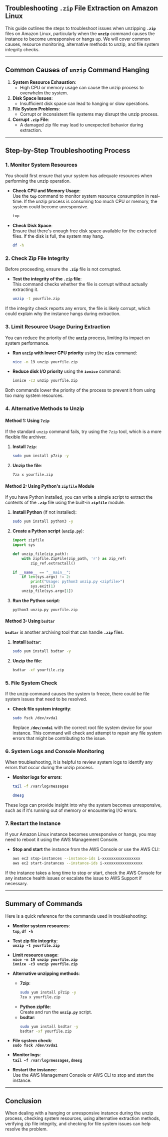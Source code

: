 ## Troubleshooting **`.zip`** File Extraction on Amazon Linux

This guide outlines the steps to troubleshoot issues when unzipping **`.zip`** files on Amazon Linux, particularly when the **`unzip`** command causes the instance to become unresponsive or hangs up. We will cover common causes, resource monitoring, alternative methods to unzip, and file system integrity checks.

---

## **Common Causes of **`unzip`** Command Hanging**
1. **System Resource Exhaustion**:
   - High CPU or memory usage can cause the unzip process to overwhelm the system.
2. **Disk Space Issues**:
   - Insufficient disk space can lead to hanging or slow operations.
3. **File System Problems**:
   - Corrupt or inconsistent file systems may disrupt the unzip process.
4. **Corrupt **`.zip`** File**:
   - A damaged zip file may lead to unexpected behavior during extraction.

---

## **Step-by-Step Troubleshooting Process**

### **1. Monitor System Resources**
You should first ensure that your system has adequate resources when performing the unzip operation.

- **Check CPU and Memory Usage**:  
  Use the **`top`** command to monitor system resource consumption in real-time. If the unzip process is consuming too much CPU or memory, the system could become unresponsive.

    ```bash
    top
    ```

- **Check Disk Space**:  
  Ensure that there's enough free disk space available for the extracted files. If the disk is full, the system may hang.

    ```bash
    df -h
    ```

### **2. Check Zip File Integrity**
Before proceeding, ensure the **`.zip`** file is not corrupted.

- **Test the integrity of the **`.zip`** file**:  
  This command checks whether the file is corrupt without actually extracting it.

    ```bash
    unzip -t yourfile.zip
    ```

If the integrity check reports any errors, the file is likely corrupt, which could explain why the instance hangs during extraction.

### **3. Limit Resource Usage During Extraction**
You can reduce the priority of the **`unzip`** process, limiting its impact on system performance.

- **Run **`unzip`** with lower CPU priority** using the **`nice`** command:

    ```bash
    nice -n 19 unzip yourfile.zip
    ```

- **Reduce disk I/O priority** using the **`ionice`** command:

    ```bash
    ionice -c3 unzip yourfile.zip
    ```

Both commands lower the priority of the process to prevent it from using too many system resources.

### **4. Alternative Methods to Unzip**

#### **Method 1: Using `7zip`**
If the standard `unzip` command fails, try using the `7zip` tool, which is a more flexible file archiver.

1. **Install `7zip`**:

    ```bash
    sudo yum install p7zip -y
    ```

2. **Unzip the file**:

    ```bash
    7za x yourfile.zip
    ```

#### **Method 2: Using Python's `zipfile` Module**
If you have Python installed, you can write a simple script to extract the contents of the **`.zip`** file using the built-in **`zipfile`** module.

1. **Install Python** (if not installed):

    ```bash
    sudo yum install python3 -y
    ```

2. **Create a Python script** (**`unzip.py`**):

    ```python
    import zipfile
    import sys

    def unzip_file(zip_path):
        with zipfile.ZipFile(zip_path, 'r') as zip_ref:
            zip_ref.extractall()

    if __name__ == "__main__":
        if len(sys.argv) != 2:
            print("Usage: python3 unzip.py <zipfile>")
            sys.exit(1)
        unzip_file(sys.argv[1])
    ```

3. **Run the Python script**:

    ```bash
    python3 unzip.py yourfile.zip
    ```

#### **Method 3: Using `bsdtar`**
**`bsdtar`** is another archiving tool that can handle **`.zip`** files.

1. **Install `bsdtar`**:

    ```bash
    sudo yum install bsdtar -y
    ```

2. **Unzip the file**:

    ```bash
    bsdtar -xf yourfile.zip
    ```

### **5. File System Check**
If the unzip command causes the system to freeze, there could be file system issues that need to be resolved.

- **Check file system integrity**:

    ```bash
    sudo fsck /dev/xvda1
    ```

  Replace **`/dev/xvda1`** with the correct root file system device for your instance. This command will check and attempt to repair any file system errors that might be contributing to the issue.

### **6. System Logs and Console Monitoring**
When troubleshooting, it is helpful to review system logs to identify any errors that occur during the unzip process.

- **Monitor logs for errors**:

    ```bash
    tail -f /var/log/messages
    ```

    ```bash
    dmesg
    ```

These logs can provide insight into why the system becomes unresponsive, such as if it's running out of memory or encountering I/O errors.

### **7. Restart the Instance**
If your Amazon Linux instance becomes unresponsive or hangs, you may need to reboot it using the AWS Management Console.

- **Stop and start** the instance from the AWS Console or use the AWS CLI:

    ```bash
    aws ec2 stop-instances --instance-ids i-xxxxxxxxxxxxxxxxx
    aws ec2 start-instances --instance-ids i-xxxxxxxxxxxxxxxxx
    ```

If the instance takes a long time to stop or start, check the AWS Console for any instance health issues or escalate the issue to AWS Support if necessary.

---

## **Summary of Commands**

Here is a quick reference for the commands used in troubleshooting:

- **Monitor system resources**:  
  **`top`, `df -h`**

- **Test zip file integrity**:  
  **`unzip -t yourfile.zip`**

- **Limit resource usage**:  
  **`nice -n 19 unzip yourfile.zip`**  
  **`ionice -c3 unzip yourfile.zip`**

- **Alternative unzipping methods**:
  - **7zip**:  
    ```bash
    sudo yum install p7zip -y  
    7za x yourfile.zip
    ```
  - **Python zipfile**:  
    Create and run the **`unzip.py`** script.
  - **bsdtar**:  
    ```bash
    sudo yum install bsdtar -y  
    bsdtar -xf yourfile.zip
    ```

- **File system check**:  
  **`sudo fsck /dev/xvda1`**

- **Monitor logs**:  
  **`tail -f /var/log/messages`, `dmesg`**

- **Restart the instance**:  
  Use the AWS Management Console or AWS CLI to stop and start the instance.

---

## **Conclusion**
When dealing with a hanging or unresponsive instance during the unzip process, checking system resources, using alternative extraction methods, verifying zip file integrity, and checking for file system issues can help resolve the problem.